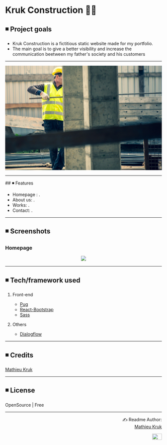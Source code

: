 # Kruk Construction 👨‍🔧

## ◾ Project goals

<ul>
  <li>Kruk Construction is a fictitious static website made for my portfolio.</li>
  <li>The main goal is to give a better visibility and increase the communication beetween my father's society and his customers</li>
</ul>

<hr>

<p align="center">
  <img src="public/images/repository/construction.jpg">
</p>

<hr>
## ◾ Features
<ul>
  <li>Homepage : .</li>
  <li>About us: .</li>
  <li>Works: .</li>
  <li>Contact: .</li>
</ul>

<hr>

## ◾ Screenshots

### Homepage
<p align="center">
  <img src="screenshoots/homepage.png">
</p>

<hr>

## ◾ Tech/framework used

1. Front-end
   - [Pug](https://reactjs.org/)
   - [React-Bootstrap](https://react-bootstrap.github.io/)
   - [Sass](https://sass-lang.com/)
   
2. Others
   - [Dialogflow](https://dialogflow.com/)

<hr>

## ◾ Credits

[Mathieu Kruk](https://github.com/MathieuKruk)

<hr>

## ◾ License

OpenSource | Free

<hr>

<p align="right">
  ✍️ Readme Author:<br>
  <a href="https://github.com/MathieuKruk">Mathieu Kruk</a>
</p>

<p align="right">
  <img src="https://media.giphy.com/media/114NEaW5Q5Gikw/giphy.gif" height="40%" width="25%">
</p>
